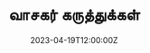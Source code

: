 ---
title: "வாசகர் கருத்துக்கள்"
meta_title: "வாசகர் கருத்துக்கள் - இந்திர நீலமும் இமைக்கா இரவுகளும்"
description: "இந்திர நீலமும் இமைக்கா இரவுகளும் நூலைப் படித்த வாசகர்களின் கருத்துக்கள் மற்றும் விமர்சனங்கள்"
date: 2023-04-19T12:00:00Z
image: "/images/book-cover.jpg"
draft: false
---